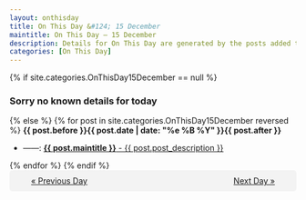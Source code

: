 ```yaml
---
layout: onthisday
title: On This Day &#124; 15 December
maintitle: On This Day — 15 December
description: Details for On This Day are generated by the posts added to the website so the content is subject to changes/updates over time.
categories: [On This Day]
---
```


{% if site.categories.OnThisDay15December == null %}
<h3>Sorry no known details for today</h3>
{% else %}
{% for post in site.categories.OnThisDay15December reversed %}
<strong>{{ post.before }}{{ post.date | date: "%e %B %Y" }}{{ post.after }}</strong>
<ul>
<li> ——: <a class="{{ post.class }}" href="{{ post.url }}"><strong>{{ post.maintitle }}</strong> - {{ post.post_description }}</a></li>
</ul>
{% endfor %}
{% endif %}

<div style="background-color: #f3f3f3; padding: 10px; border-radius: 5px; text-align: center; display: flex; justify-content: space-evenly;">
<a href="/onthisday/12/12-14">« Previous Day</a>
<span style="visibility:hidden;">[ Visit Leap Year February 29 ]</span>
<a href="/onthisday/12/12-16">Next Day »</a>
</div>
